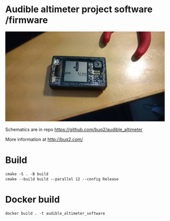 # Audible altimeter project software /firmware

![Audible altimeter](https://github.com/buq2/audible_altimeter_software/blob/master/images/small_case13.jpg)

Schematics are in repo https://github.com/buq2/audible_altimeter

More information at http://buq2.com/

# Build

```
cmake -S . -B build
cmake --build build --parallel 12 --config Release
```

# Docker build

```
docker build . -t audible_altimeter_software
```
